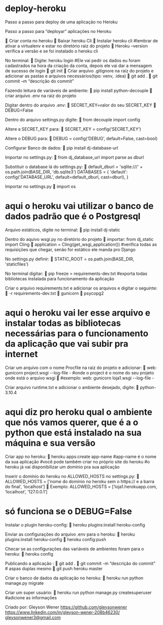 # deploy-heroku
Passo a passo para deploy de uma aplicação no Heroku

Passo a passo para “deployar” aplicações no Heroku

  	Criar conta no heroku
  	Baixar heroku Cli
  	Instalar heroku cli
  #lembrar de ativar a virtualenv e estar no diretório raiz do projeto
  	Heroku –version verifica a versão e se foi instalado o heroku cli

No terminal:
  	Digite: heroku login
  #Ele vai pedir os dados eu foram cadastrados na hora da criação da conta, depois ele vai dar a mensagem de sucesso de login
  	git init
  	Criar arquivo .gitignore na raiz do projeto e adicionar as pastas e arquivos necessários(tipo: venv, .idea)
  	git add .
  	git commit –m “descrição do commit”

Fazendo leitura de variáveis de ambiente:
  	pip install python-decouple
  	criar arquivo  .env na raiz do projeto

Digitar dentro do arquivo .env:
  	SECRET_KEY=valor do seu SECRET_KEY
  	DEBUG=False

Dentro do arquivo settings.py digite:
  	from decouple import config

Altere a SECRET_KEY para: 
  	SECRET_KEY = config(‘SECRET_KEY’)

Altere o DEBUG para:
  	DEBUG = config(‘DEBUG’, default=False, cast=bool)

Configurar Banco de dados:
  	pip install dj-database-url

Importar no settings.py:
  	from dj_database_url import parse as dburl

Substituir o database lá do settings.py:
  	default_dburl = 'sqlite:///' + os.path.join(BASE_DIR, 'db.sqlite3')
  DATABASES = { 'default': config('DATABASE_URL', default=default_dburl,
  cast=dburl), }

Importar no settings.py
  	import os
  # aqui o heroku vai utilizar o banco de dados padrão que é o Postgresql

Arquivo estáticos, digite no terminal:
  	pip install dj-static

Dentro do aquivo wsgi.py no diretório do projeto
  	importar: from dj_static import Cling
  	application = Cling(get_wsgi_application())
  #verifica todas as requisições que chegar, senão for estático ele manda pro Django

No settings.py definir: 
  	STATIC_ROOT = os.path.join(BASE_DIR, 'staticfiles')

No terminal digitar:
  	pip freeze > requirements-dev.txt
  #exporta todas bibliotecas instalada para funcionamento da aplicação

Criar o arquivo requirements.txt e adicionar os arquivos e digitar o seguinte:
  	-r requirements-dev.txt
  	gunicorn
  	psycopg2
  # aqui o heroku vai ler esse arquivo e instalar todas as bibliotecas necessárias para o funcionamento da aplicação que vai subir pra internet

Criar um arquivo com o nome Procfile na raiz do projeto e adicionar:
  	web: gunicorn project.wsgi --log-file -
  #onde o project é o nome do seu projeto onde está o arquivo wsgi
  	#exemplo: web: gunicorn loja1.wsgi --log-file -

Criar arquivo runtime.txt e adicionar o ambiente desejado, digite:
  	python-3.10.4
  # aqui diz pro heroku qual o ambiente que nós vamos querer, que é a o python que está instalado na sua máquina e sua versão

Criar app no heroku:
  	heroku apps:create app-name
  #app-name é o nome da sua aplicação
  #você pode também criar no próprio site do heroku
  #o heroku já vai disponibilizar um domínio pra sua aplicação

Inserir o domínio do heroku no ALLOWED_HOSTS no settings.py:
  	ALLOWED_HOSTS = [‘nome do domínio no heroku sem o https:// e a barra do final’, ‘localhost’]
  	Exemplo: ALLOWED_HOSTS = [‘loja1.herokuapp.com, ‘localhost’, ‘127.0.0.1’]
  # só funciona se o DEBUG=False

Instalar o plugin heroku-config:
  	heroku plugins:install heroku-config

Enviar as configurações do arquivo .env para o heroku:
  	heroku plugins:install heroku-config
  	heroku config:push

Checar se as configurações das variáveis de ambientes foram para o heroku:
  	heroku config

Publicando a aplicação :
  	git add .
  	git commit -m “descrição do commit”         # aspas duplas mesmo
  	git push heroku master

Criar o banco de dados da aplicação no heroku:
  	heroku run python manage.py migrate

Criar um super usuário:
  	heroku run python manage.py createsuperuser
  #adicione as informações

Criado por:
Gleyson Wener
https://github.com/gleysonwener
https://www.linkedin.com/in/gleyson-wener-208b46230/
gleysonwener3@gmail.com


